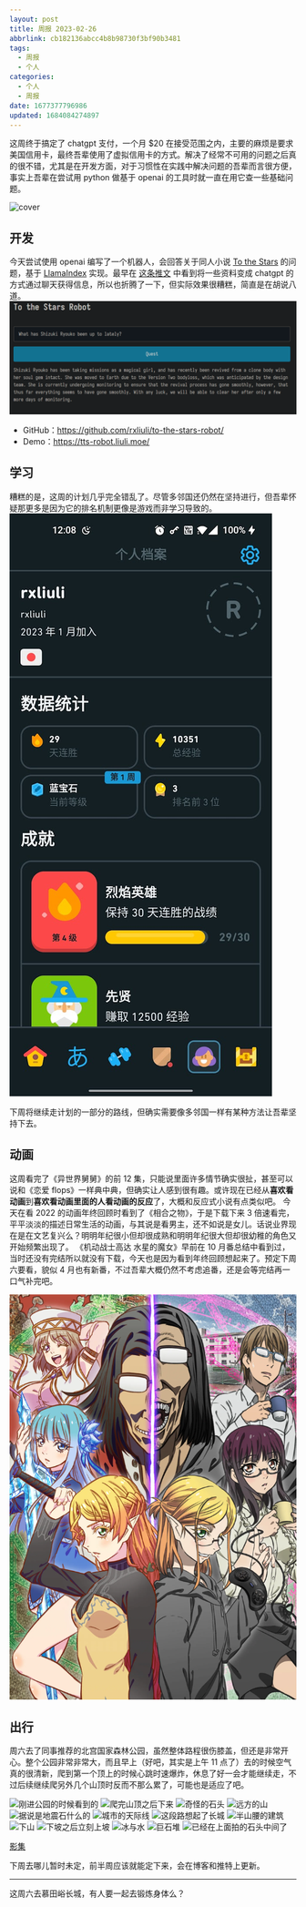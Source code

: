 ```yaml
---
layout: post
title: 周报 2023-02-26
abbrlink: cb182136abcc4b8b98730f3bf90b3481
tags:
  - 周报
  - 个人
categories:
  - 个人
  - 周报
date: 1677377796986
updated: 1684084274897
---
```


这周终于搞定了 chatgpt 支付，一个月 $20 在接受范围之内，主要的麻烦是要求美国信用卡，最终吾辈使用了虚拟信用卡的方式。解决了经常不可用的问题之后真的很不错，尤其是在开发方面，对于习惯性在实践中解决问题的吾辈而言很方便，事实上吾辈在尝试用 python 做基于 openai 的工具时就一直在用它查一些基础问题。

![cover](https://image-proxy.rxliuli.com/?url=https://lh3.googleusercontent.com/pw/AMWts8Ab4SMOvO750Nzl0RaLVN336ambNiWDFniSzYuaM5tiafXpTx1dXt-WgL-ToVrbgQYIaQWhPOh1sEYsUoqQ9ixf2BS2kPXhELQqb3JPOUAiqOFM7BYpgA2bPvsAdgzOhRjvewGhFFBdMUvXnPVt7IYO=w1708-h1281-no)

## 开发

今天尝试使用 openai 编写了一个机器人，会回答关于同人小说 [To the Stars](https://tts.determinismsucks.net/wiki/Main_Page) 的问题，基于 [LlamaIndex](https://github.com/jerryjliu/gpt_index) 实现。最早在 [这条推文](https://twitter.com/nishuang/status/1628401383408893952?s=20) 中看到将一些资料变成 chatgpt 的方式通过聊天获得信息，所以也折腾了一下，但实际效果很糟糕，简直是在胡说八道。
![1677427466423.png](/resources/bf70ace9cb0044cfb9d7f72382fe3ade.png)

- GitHub：<https://github.com/rxliuli/to-the-stars-robot/>
- Demo：<https://tts-robot.liuli.moe/>

## 学习

糟糕的是，这周的计划几乎完全错乱了。尽管多邻国还仍然在坚持进行，但吾辈怀疑那更多是因为它的排名机制更像是游戏而非学习导致的。
![1677427842397.png](/resources/56573a9ebc364867a4b1398804afe328.png)

下周将继续走计划的一部分的路线，但确实需要像多邻国一样有某种方法让吾辈坚持下去。

## 动画

这周看完了《异世界舅舅》的前 12 集，只能说里面许多情节确实很扯，甚至可以说和《恋爱 flops》一样典中典，但确实让人感到很有趣。或许现在已经从**喜欢看动画**到**喜欢看动画里面的人看动画的反应**了，大概和反应式小说有点类似吧。
今天在看 2022 的动画年终回顾时看到了《相合之物》，于是下载下来 3 倍速看完，平平淡淡的描述日常生活的动画，与其说是看男主，还不如说是女儿。话说业界现在是在文艺复兴么？明明年纪很小但却很成熟和明明年纪很大但却很幼稚的角色又开始频繁出现了。
《机动战士高达 水星的魔女》早前在 10 月番总结中看到过，当时还没有完结所以就没有下载，今天也是因为看到年终回顾想起来了。预定下周六要看，貌似 4 月也有新番，不过吾辈大概仍然不考虑追番，还是会等完结再一口气补完吧。

![kv.webp](/resources/22c074442181417ba1c42611e08f1b30.webp)

## 出行

周六去了同事推荐的北宫国家森林公园，虽然整体路程很伤膝盖，但还是非常开心。整个公园非常非常大，而且早上（好吧，其实是上午 11 点了）去的时候空气真的很清新，爬到第一个顶上的时候心跳时速爆炸，休息了好一会才能继续走，不过后续继续爬另外几个山顶时反而不那么累了，可能也是适应了吧。

![刚进公园的时候看到的](https://image-proxy.rxliuli.com/?url=https://lh3.googleusercontent.com/pw/AMWts8DkjYeUEhTMIqsHOiqBHo-ZFCNnzegl30UoM6cp5a-J7pfVDfZGxJ2VcmGQtuZbQlyhryYWXJSrSnyhSv32A1YheXLJX_2605FvpCpbathsQgHlo3i2ettygFqttYLgexhN375u0g8pi5VCCZo2Avyb=w961-h1281-no)
![爬完山顶之后下来](https://image-proxy.rxliuli.com/?url=https://lh3.googleusercontent.com/pw/AMWts8AtT9bvJxcCTFr-0PcNcRJXW4ez0ijetl6BWnWi2zTQF8LZsZqVBfKouIeTjOYAeYXYxr1zlQ5m5Z9W03FQ9jnbbFTs_JtWkAgK4IYImN15f2Z3culRW-t9GsKgF-ikiGT5cQkcfchcwIh3CzLblAT4=w1003-h1337-no)
![奇怪的石头](https://image-proxy.rxliuli.com/?url=https://lh3.googleusercontent.com/pw/AMWts8BB4Y8bhKzbT-CWV18G8aRrVw_et3OFGbS_G_dEu7FVac4F4T60yfGyvQ5GtedeoVluHuiKPL8kSb2bvuES-3R-Uf3vN54GhjPxuBnQTg73OqkfINOd3XD1pjgbzRFFGUmWAcEMtVeZbReOI66VzCMi=w1003-h1337-no)
![远方的山](https://image-proxy.rxliuli.com/?url=https://lh3.googleusercontent.com/pw/AMWts8Ab4SMOvO750Nzl0RaLVN336ambNiWDFniSzYuaM5tiafXpTx1dXt-WgL-ToVrbgQYIaQWhPOh1sEYsUoqQ9ixf2BS2kPXhELQqb3JPOUAiqOFM7BYpgA2bPvsAdgzOhRjvewGhFFBdMUvXnPVt7IYO=w1783-h1337-no)
![据说是地震石什么的](https://image-proxy.rxliuli.com/?url=https://lh3.googleusercontent.com/pw/AMWts8C3MooAwUxV0d2HjTU577s3uG_BWRCrya0kxO_Go97h6ih79vKHYpgbJLnpZo3SPLU33UGakgw2db-rOaaXvGvILmjJjBDR_V6JU302uQ5C4LUDCEnTStb_xH867AHecysR7doRerHebFHU8jzKvhq4=w1003-h1337-no)
![城市的天际线](https://image-proxy.rxliuli.com/?url=https://lh3.googleusercontent.com/pw/AMWts8A1GiQAQCt6hHfd38pLAQ6Uj5l-qwOSlgEvLW94XdNj9DefnO5j7EvTkh0Sh6vfXFFJFkL82mJYRrZDuWWmOGKxVLHJuMT12ID8Q8q1G43inbqNpjQIYA8FT9swroWhfdJSPr10OvSaRaRCK0kaasuH=w1783-h1337-no)
![这段路想起了长城](https://image-proxy.rxliuli.com/?url=https://lh3.googleusercontent.com/pw/AMWts8DKNX8FYNqjKKI0RygHp5xQppe7TBKV4CB9XhEewPuVm4OLkTfUEV_HbbJ8K8OP7mwIOzeIETq-pdjPp1n3wEq6rKZyGJUhRiY8fz8FCqNXWwnTvDXqgJlHcPZ40OFqLYwfuit9Os3fyF4tH12vfLZb=w1003-h1337-no)
![半山腰的建筑](https://image-proxy.rxliuli.com/?url=https://lh3.googleusercontent.com/pw/AMWts8BAKSpC6nxxTXu-vN7inRxoYgYYpkIOyU2FwQfjt7Q-MtE1zHzuvjtlLGiOQTUrelLKGDtRZNCY10qMUke3treu_JBmxxvctWglR79wuZ_XROHl5HKq3faVuuqct_pvoUEpobrSJgq0iR6TYoASh8TG=w1783-h1337-no)
![下山](https://image-proxy.rxliuli.com/?url=https://lh3.googleusercontent.com/pw/AMWts8B8TXZ2bmF-OKqpXYmd4ued_8_lT8whIGDU0BFvmWQQz8y_URyxWIoWpI-KYJCVA4juJ7OXitT_bcAPYQ0a3Ky4gJF6CMGQPSpXqM5RipyBusf1MMO0yJ27uBPedCAusMN_BEbwbzICRvYikw6-PB2j=w1003-h1337-no)
![下坡之后立刻上坡](https://image-proxy.rxliuli.com/?url=https://lh3.googleusercontent.com/pw/AMWts8B1BjTjNzuQ15j003DVVFE8lZdqDgPdX2Hs_VBBVJHYRcMg1gZg5TYHhyFBdorsjHhXKak-YgQ4dI__UTiogbavMuo1sBbel5mXOOdxvfLRfEz8WsHOmPtizi_lBl3qGIVm5bTxjkaLUXj5ctW7sS4-=w1003-h1337-no)
![冰与水](https://image-proxy.rxliuli.com/?url=https://lh3.googleusercontent.com/pw/AMWts8DWQo6FxfDtwew0RwZhnZAenJ0RF-YqsGDcQSG4g7_gCHYfrTjk3ots6Fzm2VEaUv07Jk_kLzp-mBCqt-Xi82TTesb1BfQ5Ay3JHOT41iPvK0ZYv5Sn_SFDbmZzmyzsYzL5UaCizprhc87apMPJuYS9=w1783-h1337-no)
![巨石堆](https://image-proxy.rxliuli.com/?url=https://lh3.googleusercontent.com/pw/AMWts8Ag5SdMp74Ia5gq0caH-30ggBQRsd1BzYg9xqpU2fjQ2m505N01LHqsQZXuvXHUT4NYv1ZbTUUuee-zARCOQOs_I6y0ZoLaocauOSM8nvCufFzc7G0mqo5g336n9w75yTu-wrIC1xkEeagznR4oB5G5=w1003-h1337-no)
![已经在上面拍的石头中间了](https://image-proxy.rxliuli.com/?url=https://lh3.googleusercontent.com/pw/AMWts8DmQ22g31wSXC1h4oX4Nls76sO_mQfrxZd39OFlie9HlOacUaXoo9cy3sdNs5gWaYcYlEPkeuNV3Ii5gtHnwHUr2dcWpo50L7A8eK4oX6IlWZjLGYH_QElFs6V2-p3Pq3aGMBWz3rZCVyEft7ow03vb=w1003-h1337-no)

[影集](https://photos.app.goo.gl/se3ZeEgs1CAxcFPK8)

下周去哪儿暂时未定，前半周应该就能定下来，会在博客和推特上更新。

***

这周六去慕田峪长城，有人要一起去锻炼身体么？
